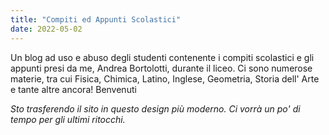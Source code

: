 ```yaml
---
title: "Compiti ed Appunti Scolastici"
date: 2022-05-02
---
```

Un blog ad uso e abuso degli studenti contenente i compiti scolastici e gli appunti presi da me, Andrea Bortolotti, durante il liceo. Ci sono numerose materie, tra cui Fisica, Chimica, Latino, Inglese, Geometria, Storia dell' Arte e tante altre ancora! Benvenuti

_Sto trasferendo il sito in questo design più moderno. Ci vorrà un po' di tempo per gli ultimi ritocchi._